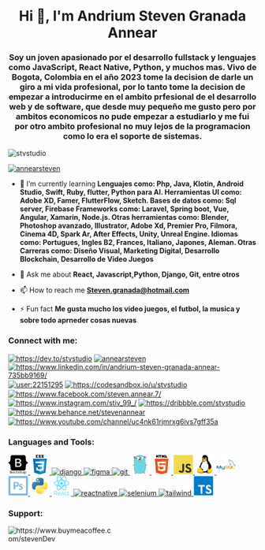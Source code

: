 <h1 align="center">Hi 👋, I'm Andrium Steven Granada Annear</h1>
<h3 align="center">Soy un joven apasionado por el desarrollo fullstack y lenguajes como JavaScript, React Native, Python, y muchos mas. Vivo de Bogota, Colombia en el año 2023 tome la decision de darle un giro a mi vida profesional, por lo tanto tome la decision de empezar a introducirme en el ambito prfesional de el desarrollo web y de software, que desde muy pequeño me gusto pero por ambitos economicos no pude empezar a estudiarlo y me fui por otro ambito profesional no muy lejos de la programacion como lo era el soporte de sistemas.</h3>

<p align="left"> <img src="https://komarev.com/ghpvc/?username=stvstudio&label=Profile%20views&color=0e75b6&style=flat" alt="stvstudio" /> </p>

<p align="left"> <a href="https://twitter.com/annearsteven" target="blank"><img src="https://img.shields.io/twitter/follow/annearsteven?logo=twitter&style=for-the-badge" alt="annearsteven" /></a> </p>

- 🌱 I’m currently learning **Lenguajes como: Php, Java, Klotin, Android Studio, Swift, Ruby, flutter, Python para AI. Herramientas UI como: Adobe XD, Famer, FlutterFlow, Sketch. Bases de datos como: Sql server, Firebase Frameworks como: Laravel, Spring boot, Vue, Angular, Xamarin, Node.js. Otras herramientas como: Blender, Photoshop avanzado, Illustrator, Adobe Xd, Premier Pro, Filmora, Cinema 4D, Spark Ar, After Effects, Unity, Unreal Engine. Idiomas como: Portugues, Ingles B2, Frances, Italiano, Japones, Aleman. Otras Carreras como: Diseño Visual, Marketing Digital, Desarrollo Blockchain, Desarrollo de Video Juegos**

- 💬 Ask me about **React, Javascript,Python, Django, Git, entre otros**

- 📫 How to reach me **Steven.granada@hotmail.com**

- ⚡ Fun fact **Me gusta mucho los video juegos, el futbol, la musica y sobre todo aprneder cosas nuevas**

<h3 align="left">Connect with me:</h3>
<p align="left">
<a href="https://dev.to/https://dev.to/stvstudio" target="blank"><img align="center" src="https://raw.githubusercontent.com/rahuldkjain/github-profile-readme-generator/master/src/images/icons/Social/devto.svg" alt="https://dev.to/stvstudio" height="30" width="40" /></a>
<a href="https://twitter.com/annearsteven" target="blank"><img align="center" src="https://raw.githubusercontent.com/rahuldkjain/github-profile-readme-generator/master/src/images/icons/Social/twitter.svg" alt="annearsteven" height="30" width="40" /></a>
<a href="https://linkedin.com/in/https://www.linkedin.com/in/andrium-steven-granada-annear-735bb9169/" target="blank"><img align="center" src="https://raw.githubusercontent.com/rahuldkjain/github-profile-readme-generator/master/src/images/icons/Social/linked-in-alt.svg" alt="https://www.linkedin.com/in/andrium-steven-granada-annear-735bb9169/" height="30" width="40" /></a>
<a href="https://stackoverflow.com/users/user:22151295" target="blank"><img align="center" src="https://raw.githubusercontent.com/rahuldkjain/github-profile-readme-generator/master/src/images/icons/Social/stack-overflow.svg" alt="user:22151295" height="30" width="40" /></a>
<a href="https://codesandbox.com/https://codesandbox.io/u/stvstudio" target="blank"><img align="center" src="https://raw.githubusercontent.com/rahuldkjain/github-profile-readme-generator/master/src/images/icons/Social/codesandbox.svg" alt="https://codesandbox.io/u/stvstudio" height="30" width="40" /></a>
<a href="https://fb.com/https://www.facebook.com/steven.annear.7/" target="blank"><img align="center" src="https://raw.githubusercontent.com/rahuldkjain/github-profile-readme-generator/master/src/images/icons/Social/facebook.svg" alt="https://www.facebook.com/steven.annear.7/" height="30" width="40" /></a>
<a href="https://instagram.com/https://www.instagram.com/stiv_99_/" target="blank"><img align="center" src="https://raw.githubusercontent.com/rahuldkjain/github-profile-readme-generator/master/src/images/icons/Social/instagram.svg" alt="https://www.instagram.com/stiv_99_/" height="30" width="40" /></a>
<a href="https://dribbble.com/https://dribbble.com/stvstudio" target="blank"><img align="center" src="https://raw.githubusercontent.com/rahuldkjain/github-profile-readme-generator/master/src/images/icons/Social/dribbble.svg" alt="https://dribbble.com/stvstudio" height="30" width="40" /></a>
<a href="https://www.behance.net/https://www.behance.net/stevenannear" target="blank"><img align="center" src="https://raw.githubusercontent.com/rahuldkjain/github-profile-readme-generator/master/src/images/icons/Social/behance.svg" alt="https://www.behance.net/stevenannear" height="30" width="40" /></a>
<a href="https://www.youtube.com/c/https://www.youtube.com/channel/uc4nk61rjmrxg6ivs7gff35a" target="blank"><img align="center" src="https://raw.githubusercontent.com/rahuldkjain/github-profile-readme-generator/master/src/images/icons/Social/youtube.svg" alt="https://www.youtube.com/channel/uc4nk61rjmrxg6ivs7gff35a" height="30" width="40" /></a>
</p>

<h3 align="left">Languages and Tools:</h3>
<p align="left"> <a href="https://getbootstrap.com" target="_blank" rel="noreferrer"> <img src="https://raw.githubusercontent.com/devicons/devicon/master/icons/bootstrap/bootstrap-plain-wordmark.svg" alt="bootstrap" width="40" height="40"/> </a> <a href="https://www.w3schools.com/css/" target="_blank" rel="noreferrer"> <img src="https://raw.githubusercontent.com/devicons/devicon/master/icons/css3/css3-original-wordmark.svg" alt="css3" width="40" height="40"/> </a> <a href="https://www.djangoproject.com/" target="_blank" rel="noreferrer"> <img src="https://cdn.worldvectorlogo.com/logos/django.svg" alt="django" width="40" height="40"/> </a> <a href="https://www.figma.com/" target="_blank" rel="noreferrer"> <img src="https://www.vectorlogo.zone/logos/figma/figma-icon.svg" alt="figma" width="40" height="40"/> </a> <a href="https://git-scm.com/" target="_blank" rel="noreferrer"> <img src="https://www.vectorlogo.zone/logos/git-scm/git-scm-icon.svg" alt="git" width="40" height="40"/> </a> <a href="https://golang.org" target="_blank" rel="noreferrer"> <img src="https://raw.githubusercontent.com/devicons/devicon/master/icons/go/go-original.svg" alt="go" width="40" height="40"/> </a> <a href="https://www.w3.org/html/" target="_blank" rel="noreferrer"> <img src="https://raw.githubusercontent.com/devicons/devicon/master/icons/html5/html5-original-wordmark.svg" alt="html5" width="40" height="40"/> </a> <a href="https://developer.mozilla.org/en-US/docs/Web/JavaScript" target="_blank" rel="noreferrer"> <img src="https://raw.githubusercontent.com/devicons/devicon/master/icons/javascript/javascript-original.svg" alt="javascript" width="40" height="40"/> </a> <a href="https://www.linux.org/" target="_blank" rel="noreferrer"> <img src="https://raw.githubusercontent.com/devicons/devicon/master/icons/linux/linux-original.svg" alt="linux" width="40" height="40"/> </a> <a href="https://www.mysql.com/" target="_blank" rel="noreferrer"> <img src="https://raw.githubusercontent.com/devicons/devicon/master/icons/mysql/mysql-original-wordmark.svg" alt="mysql" width="40" height="40"/> </a> <a href="https://www.photoshop.com/en" target="_blank" rel="noreferrer"> <img src="https://raw.githubusercontent.com/devicons/devicon/master/icons/photoshop/photoshop-line.svg" alt="photoshop" width="40" height="40"/> </a> <a href="https://www.python.org" target="_blank" rel="noreferrer"> <img src="https://raw.githubusercontent.com/devicons/devicon/master/icons/python/python-original.svg" alt="python" width="40" height="40"/> </a> <a href="https://reactjs.org/" target="_blank" rel="noreferrer"> <img src="https://raw.githubusercontent.com/devicons/devicon/master/icons/react/react-original-wordmark.svg" alt="react" width="40" height="40"/> </a> <a href="https://reactnative.dev/" target="_blank" rel="noreferrer"> <img src="https://reactnative.dev/img/header_logo.svg" alt="reactnative" width="40" height="40"/> </a> <a href="https://www.selenium.dev" target="_blank" rel="noreferrer"> <img src="https://raw.githubusercontent.com/detain/svg-logos/780f25886640cef088af994181646db2f6b1a3f8/svg/selenium-logo.svg" alt="selenium" width="40" height="40"/> </a> <a href="https://tailwindcss.com/" target="_blank" rel="noreferrer"> <img src="https://www.vectorlogo.zone/logos/tailwindcss/tailwindcss-icon.svg" alt="tailwind" width="40" height="40"/> </a> <a href="https://www.typescriptlang.org/" target="_blank" rel="noreferrer"> <img src="https://raw.githubusercontent.com/devicons/devicon/master/icons/typescript/typescript-original.svg" alt="typescript" width="40" height="40"/> </a> </p>


<h3 align="left">Support:</h3>
<p><a href="https://www.buymeacoffee.com/https://www.buymeacoffee.com/stevenDev"> <img align="left" src="https://cdn.buymeacoffee.com/buttons/v2/default-yellow.png" height="50" width="210" alt="https://www.buymeacoffee.com/stevenDev" /></a></p><br><br>

